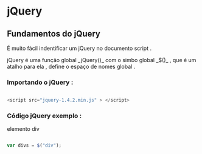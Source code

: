 # jQuery 

## Fundamentos do jQuery

<p> É muito fácil indentificar um jQuery no documento script .</p>

<p> jQuery é uma função global _jQuery()_ com o simbo global _$()_ , que é um atalho para ela , define o espaço de nomes global .</p> 


### Importando o jQuery : 

```javascript

<script src="jquery-1.4.2.min.js" > </script>

```


### Código jQuery exemplo : 

<p> elemento div </p> 

```javascript 

var divs = $("div");

```